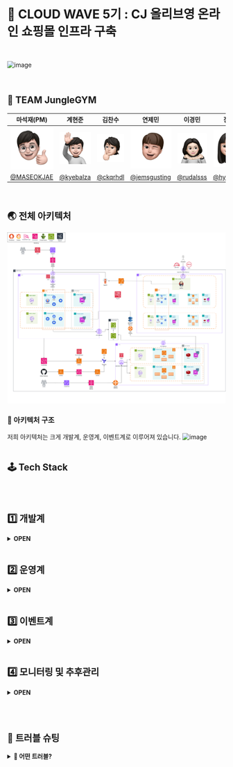 # 🌿 CLOUD WAVE 5기 : CJ 올리브영 온라인 쇼핑몰 인프라 구축
<br/>

![image](https://github.com/user-attachments/assets/2c0af1bb-46f7-434f-9241-c32816918048)

<br/>

## 📌 TEAM JungleGYM
| 마석재(PM) | 계현준 | 김찬수 | 연제민 | 이경민 | 장현아 |
|:----:|:-----:|:----:|:----:|:-----:|:----:|
| <img src="../images/마석제.jpg" width=150px> | <img src="../images/계현준.jpg" width=150px> | <img src="../images/김찬수.jpg" width=150px> | <img src="../images/연제민.jpg" width=150px> | <img src="../images/이경민.jpg" width=150px> | <img src="../images/장현아.jpg" width=150px> |
| <a href="https://github.com/MASEOKJAE">@MASEOKJAE</a> | <a href="https://github.com/kyebalza">@kyebalza</a> | <a href="https://github.com/ckqrhdl">@ckqrhdl</a> | <a href="https://github.com/jemsgusting">@jemsgusting</a> | <a href="https://github.com/rudalsss">@rudalsss</a> | <a href="https://github.com/hyeonahhh">@hyeonahhh</a> |
<br/>

## 🌏 전체 아키텍처
<img src="../images/정글짐_아키텍처.png">
<br>

### 📌 아키텍처 구조
저희 아키텍처는 크게 개발계, 운영계, 이벤트계로 이루어져 있습니다.
![image](https://github.com/user-attachments/assets/c2019b2f-2379-4891-a9b0-dd77e975917a)
<br>
<br>

## 🕹 Tech Stack
</br>
</br>

## 1️⃣ 개발계
<details>
<summary><strong> OPEN </strong></summary>
<div markdown="1">       
</br>

개발겸 QA를 위한 공간으로 자동화된 CI/CD작업이 이루어지도록 구성하였습니다.
</br>
### *✅* Jenkins pipeline

Jenkins 파이프라인은 코드 테스트, 보안 검사(Code & Image Scanning), 컨테이너 이미지 배포까지의 프로세스를 자동화하였습니다.
![image (1)](https://github.com/user-attachments/assets/99f78415-998f-45e9-b775-8a199125e0f1)

- 동작 과정
    - GitHub WebHook이 Jenkins에 HTTP 요청을 보내 파이프라인 실행을 트리거
    - 코드 테스트 : 소스코드 내에서 JUnit 5 + Mockito (Java) 와 npm (Node.js) 테스트 도구를 사용하여 유닛 테스트를 수행
- 보안 관리
    - 코드 보안 검사 : SonarQube를 통해 코드 품질 분석 및 정적 코드 검사를 수행 & Dependency-Check로 오픈소스 라이브러리에서 보안 취약점을 스캔
    - 이미지 보안 검사 (Image Security Scanning) : Trivy를 통해 빌드된 컨테이너 이미지에서 보안 취약점을 검사
    - 보안 검사를 통과한 이미지를 ECR에 푸시, 이후 EKS와 ECS에서 즉시 배포하여 사용가능
</div>
</details>
</br>

## 2️⃣ 운영계
<details>
<summary><strong> OPEN </strong></summary>
<div markdown="1">       
</br>

개발겸 QA를 위한 공간으로 자동화된 CI/CD작업이 이루어지도록 구성하였습니다.
</br>
### ✅ ArgoCD

ArgoCD를 이용하여 GitOps방식으로 EKS에서 GitOps방식으로 애플리케이션을 배포하고 관리하도록 하였습니다.
![image (2)](https://github.com/user-attachments/assets/4794ce19-5a27-461e-b1b0-e4473a7bb89e)

### ✅ EKS

- Multi-AZ(다중 가용 영역)에 배포하여 서비스 가용성이 보장되도록 하였습니다.
- HPA : CPU 사용량을 통해 deployment의 부하를 파악하여 필요한 pod를 늘리도록 하였습니다.
- Karpenter: CPU나 메모리 등의 기준을 통해 node의 부하를 파악하여 필요한 NODE를 늘리도록 하였습니다.
</div>
</details>
</br>

## 3️⃣ 이벤트계
<details>
<summary><strong> OPEN </strong></summary>
<div markdown="1">       
</br>

이벤트 상황에 대비해 부하 분산을 수행하고 비용을 절감할 수 있도록 자동화된 아키텍처로 구성되어 있는 이벤트계를 설계했습니다.
</br>
![image (3)](https://github.com/user-attachments/assets/918207f8-1a0b-461e-acd4-93527f5e58c4)
![image (4)](https://github.com/user-attachments/assets/afa3d32f-0694-44cc-81f1-ff840926d00e)
### ✅ 이벤트계 구성 효과

- 부하 분산 : 운영계와 독립적인 이벤트계를 구성하며 운영계의 부하 부담을 줄였습니다.
- 비용 절감 : IaC 활용하여 이벤트계 필요시 AWS 리소스를 생성 및 해제하며 비용 부담을 줄였습니다.

### ✅ 이벤트계 전체 아키텍처

- EventBridge가 event 시작, 종료 시간을 트리거
- 트리거를 Lambda가 받아 로직을 수행
- event 종료 이후 이벤트계의 DB 데이터를 운영계 DB로 마이그레이션

### ✅ Lambda 내부 동작 과정

- Event 실행용 Lambda
    - Secrets Manager에서 Pem키를 다운받고 Terraform 실행용 EC2 생성
    - SSH 접속 및 Terraform apply 실행
    - 실패시 Slack 알림
- Event 종료용 Lambda
    - Secrets Manager에서 Pem키 다운받고 EC2에 SSH 접속
    - Terraform destroy 실행 및 EC2 삭제
    - 실패시 Slack 알림

### ✅ Terraform

- Terrraform을 사용한 AWS 리소스 apply 및 destory 자동화
    - VPC , 서브넷, 라우팅테이블 등의 기본 구성 전개
    - VPC peering, DMS 까지 자동화된 운영계 DB 및 이벤트계 DB 피어링을 통한 데이터 마이그레이션 수행 환경 구성
- .tf 파일 리소스별 분리를 통한 유지관리 효율성 증대
- depends_on 변수를 통한 리소스 실행 순서 지정으로 의존성 관리

### ✅ DMS

- 동작 과정
    - EventBridge에서 DMS 태스크를 실행하도록 트리거
    - DMS는 source에서 target으로 데이터 마이그레이션 수행
- 특징
    - 이벤트계 저장 시 운영계 DB를 스키마로 분리하여 저장
    - 데이터 정합성을 최대한 확보하기 위해 1시간에 한번씩 데이터 마이그레이션 수행

### ✅ ECS

- 비용 효율적이며 관리 부담이 적고 빠르게 배포될 수 있는 ECS를 선택
- Fargate를 선택해 서버리스 환경을 구성했고, 부하 정도에 따라 컨테이너가 자동 확장
</div>
</details>
</br>

## 4️⃣ 모니터링 및 추후관리
<details>
<summary><strong> OPEN </strong></summary>
<div markdown="1">       
</br>
  
![image (5)](https://github.com/user-attachments/assets/51b99d88-46ca-414f-9dab-511dae26777a)

- Prometheus + Grafana : 운영계의 서비스를 담당하는 EKS의 metric data를 수집하고 시각화
- Alertmanager를 통해 Grafana Alert Rule에 따라 에러 및 경고 메시지를 Slack에 실시간으로 알람전송
- CloudWatch + Grafana : 이벤트계 서비스를 담당하는 ECS, Lambda 와 RDS의 metric data를 수집하고 시각화
- Firehose : RDS, 람다, EKS, ECS 등의 이벤트 로그를 S3에 저장 → 추후 Athena를 이용하여 서비스 개선에 도움이 되는 데이터분석을 실행할 예정

</div>
</details>
</br>
</br>
</br>

## 🎯 트러블 슈팅
<details>
<summary><strong>📌 어떤 트러블? </strong></summary>
<div markdown="1">       

#### ❗ 문제상황
  
#### 💡 Solution :
 
#### ✔ 결과

</div>
</details>
